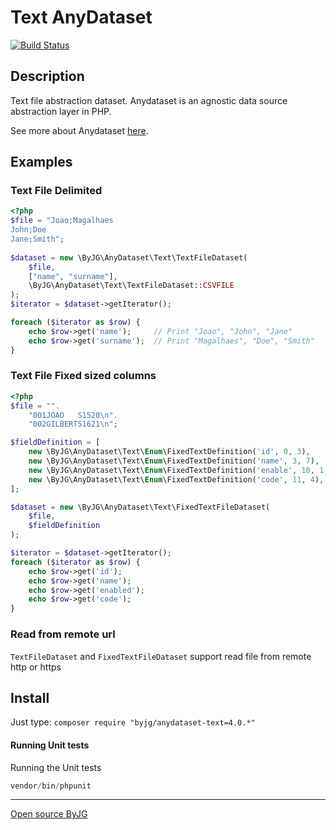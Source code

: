 # Text AnyDataset

[![Build Status](https://travis-ci.org/byjg/anydataset-text.svg?branch=master)](https://travis-ci.org/byjg/anydataset-text)

## Description

Text file abstraction dataset. Anydataset is an agnostic data source abstraction layer in PHP. 

See more about Anydataset [here](https://github.com/byjg/anydataset).

## Examples

### Text File Delimited

```php
<?php
$file = "Joao;Magalhaes
John;Doe
Jane;Smith";
    
$dataset = new \ByJG\AnyDataset\Text\TextFileDataset(
    $file,
    ["name", "surname"],
    \ByJG\AnyDataset\Text\TextFileDataset::CSVFILE
);
$iterator = $dataset->getIterator();

foreach ($iterator as $row) {
    echo $row->get('name');     // Print "Joao", "John", "Jane"
    echo $row->get('surname');  // Print "Magalhaes", "Doe", "Smith"
}
```

### Text File Fixed sized columns

```php
<?php
$file = "".
    "001JOAO   S1520\n".
    "002GILBERTS1621\n";

$fieldDefinition = [
    new \ByJG\AnyDataset\Text\Enum\FixedTextDefinition('id', 0, 3),
    new \ByJG\AnyDataset\Text\Enum\FixedTextDefinition('name', 3, 7),
    new \ByJG\AnyDataset\Text\Enum\FixedTextDefinition('enable', 10, 1, null, 'S|N'),
    new \ByJG\AnyDataset\Text\Enum\FixedTextDefinition('code', 11, 4),
];

$dataset = new \ByJG\AnyDataset\Text\FixedTextFileDataset(
    $file,
    $fieldDefinition
);

$iterator = $dataset->getIterator();
foreach ($iterator as $row) {
    echo $row->get('id');
    echo $row->get('name');
    echo $row->get('enabled');
    echo $row->get('code');
}
```

### Read from remote url

`TextFileDataset` and `FixedTextFileDataset` support read file from remote http or https

## Install

Just type: `composer require "byjg/anydataset-text=4.0.*"`

#### Running Unit tests

Running the Unit tests

```php
vendor/bin/phpunit
```

----
[Open source ByJG](http://opensource.byjg.com)
